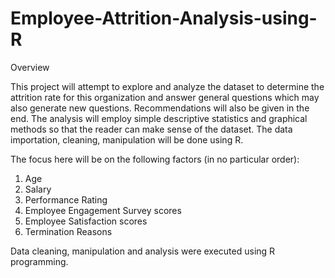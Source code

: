 # Employee-Attrition-Analysis-using-R

Overview

This project will attempt to explore and analyze the dataset to determine the attrition rate for this organization and answer general questions which may also generate new questions. Recommendations will also be given in the end. The analysis will employ simple descriptive statistics and graphical methods so that the reader can make sense of the dataset. The data importation, cleaning, manipulation will be done using R.

The focus here will be on the following factors (in no particular order):

1. Age
2. Salary
3. Performance Rating
4. Employee Engagement Survey scores
5. Employee Satisfaction scores
6. Termination Reasons

Data cleaning, manipulation and analysis were executed using R programming.
